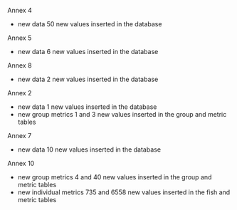 Annex 4

* new data
50 new values inserted in the database

Annex 5

* new data
6 new values inserted in the database

Annex 8

* new data
2 new values inserted in the database

Annex 2

* new data
1 new values inserted in the database
* new group metrics
1 and 3 new values inserted in the group and metric tables

Annex 7
* new data
10 new values inserted in the database

Annex 10
* new group metrics
4 and 40 new values inserted in the group and metric tables
* new individual metrics
735 and 6558 new values inserted in the fish and metric tables
